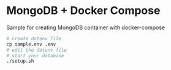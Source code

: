 # MongoDB + Docker Compose

Sample for creating MongoDB container with docker-compose

```sh
# create dotenv file
cp sample.env .env
# edit the dotenv file
# start your database
./setup.sh
```
